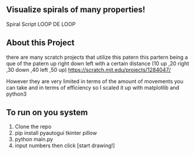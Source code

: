 ## Visualize spirals of many properties!
Spiral Script
LOOP DE LOOP

## About this Project
there are many scratch projects that utilize this patern 
this partern being a que of the patern up right down left with a certain distance (10 up ,20 right ,30 down ,40 left ,50 up)
https://scratch.mit.edu/projects/1284047/ 

However they are very limited in terms of the amount of movements you can take and in terms of efficiency so I scaled it up with matplotlib and python3 

## To run on you system
1. Clone the repo
2. pip install pyautogui tkinter pillow 
3. python main.py
4. input numbers then click [start drawing!]


